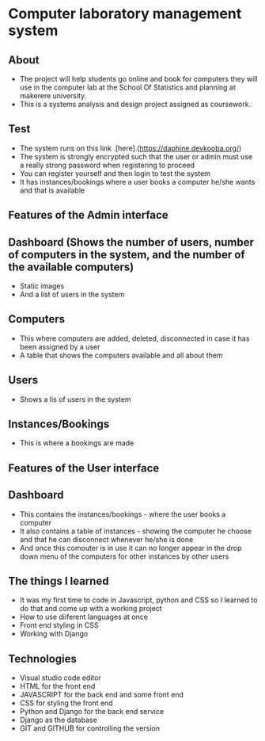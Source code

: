 # Computer laboratory management system
## About
* The project will help students go online and book for computers they will use in the computer lab at the School Of Statistics and planning at makerere university.
* This is a systems analysis and design project assigned as coursework.

## Test
* The system runs on this link .[here].(https://daphine.devkooba.org/)
* The system is strongly encrypted such that the user or admin must use a really strong password when registering to proceed
* You can register yourself and then login to test the system
* It has instances/bookings where a user books a computer he/she wants and that is available

## Features of the Admin interface
## Dashboard (Shows the number of users, number of computers in the system, and the number of the available computers)
* Static images
* And a list of users in the system
## Computers
* This where computers are added, deleted, disconnected in case it has been assigned by a user
* A table that shows the computers available and all about them
## Users
* Shows a lis of users in the system
## Instances/Bookings
* This is where a bookings are made

## Features of the User interface
## Dashboard
* This contains the instances/bookings - where the user books a computer
* It also contains a table of instances - showing the computer he choose and that he can disconnect whenever he/she is done 
* And once this comouter is in use it can no longer appear in the drop down menu of the computers for other instances by other users

## The things I learned
* It was my first time to code in Javascript, python and CSS so I learned to do that and come up with a working project
* How to use diiferent languages at once
* Front end styling in CSS
* Working with Django

## Technologies
* Visual studio code editor
* HTML for the front end
* JAVASCRIPT for the back end and some front end
* CSS for styling the front end
* Python and Django for the back end service
* Django as the database
* GIT and GITHUB for controlling the version

